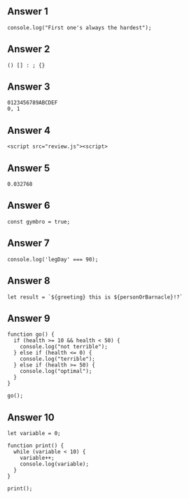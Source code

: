 ## Answer 1
```
console.log("First one's always the hardest");
```
## Answer 2
```
() [] : ; {}
```
## Answer 3
``` 
0123456789ABCDEF
0, 1
```
## Answer 4
```
<script src="review.js"><script>
```
## Answer 5
```
0.032768
```
## Answer 6
```
const gymbro = true;
```

## Answer 7
```
console.log('legDay' === 90);
```
## Answer 8
```
let result = `${greeting} this is ${personOrBarnacle}!?`
```

## Answer 9
```
function go() {
  if (health >= 10 && health < 50) {
    console.log("not terrible");
  } else if (health <= 0) {
    console.log("terrible");
  } else if (health >= 50) {
    console.log("optimal");
  }
}

go();
```
## Answer 10
```
let variable = 0;

function print() {
  while (variable < 10) {
    variable++;
    console.log(variable);
  }
}

print();
```
